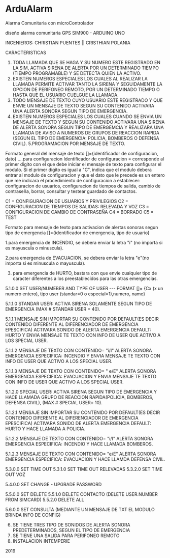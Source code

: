 # ArduAlarm
Alarma Comunitaria con microControlador

diseño alarma comunitaria GPS SIM900 - ARDUINO UNO

INGENIEROS: 
CHRISTIAN PUENTES || CRISTHIAN POLANIA

CARACTERISTICAS

1. TODA LLAMADA QUE SE HAGA Y SU NUMERO ESTE REGISTRADO EN LA SIM, ACTIVA SIRENA DE ALERTA POR UN DETERMINADO TIEMPO (TIEMPO PROGRAMABLE) Y SE DETECTA QUIEN LA ACTIVO.
2. EXISTEN NUMEROS ESPECIALES LOS CUALES AL REALIZAR LA LLAMADA PERMITE ACTIVAR TANTO LA SIRENA Y SEGUIDAMENTE LA OPCION DE PERIFONEO REMOTO, POR UN DETERMINADO TIEMPO O HASTA QUE EL USUARIO CUELGUE LA LLAMADA.
3. TODO MENSAJE DE TEXTO CUYO USUARIO ESTE REGISTRADO Y QUE ENVIE UN MENSAJE DE TEXTO SEGUN SU CONTENIDO ACTIVARA UNA ALERTA SONORA SEGUN TIPO DE EMERGENCIA.
4. EXISTEN NUMEROS ESPECIALES LOS CUALES CUANDO SE ENVIA UN MENSAJE DE TEXTO Y SEGUN SU CONTENIDO ACTIVARA UNA SIRENA DE ALERTA SONORA SEGUN TIPO DE EMERGEMCIA Y REALIZARA UNA LLAMADA DE AVISO A NUMEROS DE GRUPOS DE REACCION RAPIDA (SEGUN EL TIPO DE EMERGENCIA: POLICIA, BOMBEROS O DEFENSA CIVIL).
5.PROGRAMACION POR MENSAJE DE TEXTO.

Formato general del mensaje de texto []={identificador de configuracion, dato}  ....para configuracion
Identificador de configuracion = corresponde al primer digito con el que debe iniciar el mensaje de texto para configurar el modulo. Si el primer digito es igual a "C", indica que el modulo debera entrar al modulo de configuracion y que el dato que le precede es un entero que me indicara el procedimiento de configuracion a establecer: configuracion de usuarios, configuracion de tiempos de salida, cambio de contraseña, borrar, consultar y testear guardado de contactos.

C1 = CONFIGURACION DE USUARIOS Y PRIVILEGIOS
C2 = CONFIGURACION DE TIEMPOS DE SALIDAS: RELEVADA Y VOZ
C3 = CONFIGURACION DE CAMBIO DE CONTRASEÑA
C4 = BORRADO
C5 = TEST

Formato para mensaje de texto para activacion de alertas sonoras segun tipo de emergencia []={identificador de emergencia, tipo de usuario}

1.para emergencia de INCENDIO, se debera enviar la letra "i" (no importa si es mayuscula o minuscula).

2.para emergencia de EVACUACION, se debera enviar la letra "e"(no importa si es minuscula o mayuscula). 

3. para emergencia de HURTO, bastara con que envie cualquier tipo de caracter diferentes a los preestablecidos para las otras emergencias.

5.1.0.0 SET USER/NUMEBER AND TYPE OF USER --- FORMAT []= {Cx (x un numero entero), tipo user (standar=0 o especial=1),numero, name}

5.1.1.0 STANDAR USER: ACTIVA SIRENA SOLAMENTE SEGUN TIPO DE EMERGENCIA (MAX # STANDAR USER = 40).

5.1.1.1 MENSAJE SIN IMPORTAR SU CONTENIDO POR DEFAULT(ES DECIR CONTENIDO DIFERENTE AL DIFERENCIADOR DE EMERGENCIA EPESCIFICA)
ACTIVARA SONIDO DE ALERTA EMERGENCIA DEFAULT: HURTO Y ENVIA MENSAJE TE TEXTO CON INFO DE USER QUE ACTIVO A LOS SPECIAL USER.

5.1.1.2 MENSAJE DE TEXTO CON CONTENIDO= "i/I"  ALERTA SONORA EMERGENCIA ESPECIFICA: INCENDIO Y ENVIA MENSAJE TE TEXTO CON INFO DE USER QUE ACTIVO A LOS SPECIAL USER.

5.1.1.3 MENSAJE DE TEXTO CON CONTENIDO= " e/E" ALERTA SONORA EMERGENCIA ESPECIFICA: EVACUACION Y ENVIA MENSAJE TE TEXTO CON INFO DE USER QUE ACTIVO A LOS SPECIAL USER.


5.1.2.0 SPECIAL USER: ACTIVA SIRENA SEGUN TIPO DE EMERGENCIA Y HACE LLAMADA GRUPO DE REACCION RAPIDA(POLICIA, BOMBEROS, DEFENSA CIVIL), (MAX # SPECIAL USER= 10).

5.1.2.1 MENSAJE SIN IMPORTAR SU CONTENIDO POR DEFAULT(ES DECIR CONTENIDO DIFERENTE AL DIFERENCIADOR DE EMERGENCIA EPESCIFICA)
				ACTIVARA SONIDO DE ALERTA EMERGENCIA DEFAULT: HURTO Y HACE LLAMADA A POLICIA.

5.1.2.2 MENSAJE DE TEXTO CON CONTENIDO= "i/I" ALERTA SONORA EMERGENCIA ESPECIFICA: INCENDIO Y HACE LLAMADA BOMBEROS.

5.1.2.3 MENSAJE DE TEXTO CON CONTENIDO= "e/E" ALERTA SONORA EMERGENCIA ESPECIFICA: EVACUACION Y HACE LLAMDA DEFENSA CIVIL.


5.3.0.0 SET TIME OUT
5.3.1.0 SET TIME OUT RELEVADAS
5.3.2.0 SET TIME OUT VOZ

5.4.0.0 SET CHANGE - UPGRADE PASSWORD

5.5.0.0 SET DELETE
5.5.1.0 DELETE CONTACTO (DELETE USER.NUMBER FROM SIMCARD)
5.5.2.0 DELETE ALL

5.6.0.0 SET CONSULTA (MEDIANTE UN MENSAJE DE TXT EL MODULO BRINDA INFO DE CONFIG)

6. SE TIENE TRES TIPO DE SONIDOS DE ALERTA SONORA PREDETERMINADOS, SEGUN EL TIPO DE EMERGENCIA
7. SE TIENE UNA SALIDA PARA PERIFONEO REMOTO
9. INSTALACION INTEMPERIE

2019
